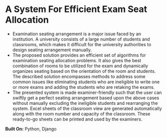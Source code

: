 # A System For Efficient Exam Seat Allocation
- Examination seating arrangement is a major issue faced by an institution. A university consists of a large number of students and classrooms, which makes it difficult for the university authorities to design seating arrangement manually. 
- The proposed solution provides an efficient set of algorithms for examination seating allocation problems. It also gives the best combination of rooms to be utilized for the exam and dynamically organizes seating based on the orientation of the room and students. The described solution encompasses methods to address some common issues like eliminating students who are ineligible to write one or more exams and adding the students who are retaking the exams. 
- The presented system is made examiner-friendly such that the user can swiftly get a perfect seating arrangement based upon the above cases without manually excluding the ineligible students and rearranging the system.  Excel sheets of the classroom view are generated automatically along with the room number and capacity of the classroom. These ready-to-go sheets can be printed and used by the examiners.

**Built On:** Python, Django
